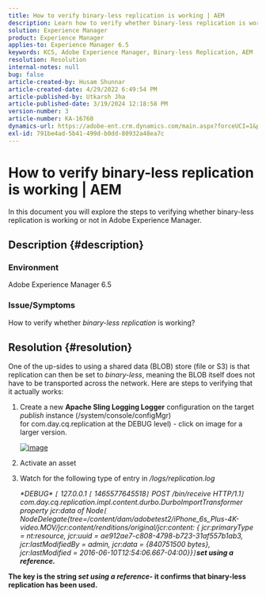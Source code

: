 ```yaml
---
title: How to verify binary-less replication is working | AEM
description: Learn how to verify whether binary-less replication is working or not in Adobe Experience Manager.
solution: Experience Manager
product: Experience Manager
applies-to: Experience Manager 6.5
keywords: KCS, Adobe Experience Manager, Binary-less Replication, AEM
resolution: Resolution
internal-notes: null
bug: false
article-created-by: Husam Shunnar
article-created-date: 4/29/2022 6:49:54 PM
article-published-by: Utkarsh Jha
article-published-date: 3/19/2024 12:18:58 PM
version-number: 3
article-number: KA-16760
dynamics-url: https://adobe-ent.crm.dynamics.com/main.aspx?forceUCI=1&pagetype=entityrecord&etn=knowledgearticle&id=5df78e22-edc7-ec11-a7b6-0022480a1d64
exl-id: 791be4ad-5b41-499d-b0dd-80932a48ea7c
---
```

# How to verify binary-less replication is working | AEM


In this document you will explore the steps to verifying whether binary-less replication is working or not in Adobe Experience Manager.

## Description {#description}


### <b>Environment</b>

Adobe Experience Manager 6.5



### <b>Issue/Symptoms</b>

How to verify whether *binary-less replication* is working?


## Resolution {#resolution}


One of the up-sides to using a shared data (BLOB) store (file or S3) is that replication can then be set to *binary-less*, meaning the BLOB itself does not have to be transported across the network. Here are steps to verifying that it actually works:

1. Create a new <b>Apache Sling Logging Logger</b> configuration on the target *publish* instance (/system/console/configMgr) for com.day.cq.replication at the DEBUG level) - click on image for a larger version.<br>

    [![image](https://64.media.tumblr.com/7399cc8fc96a1bb17456e9aff2af2999/tumblr_inline_p9j3kgHl8K1r414c2_500.png)](https://href.li/?http://jayan.kandathil.ca/CQ-OPS/aem62/LoggingLogger-Replication.png)
2. Activate an asset


3. Watch for the following type of entry in */logs/replication.log*

    *\*DEBUG\* `[` 127.0.0.1 `[` 1465577645518`]`  POST /bin/receive HTTP/1.1`]`  com.day.cq.replication.impl.content.durbo.DurboImportTransformer property jcr:data of Node`[` NodeDelegate{tree=/content/dam/adobetest2/iPhone_6s_Plus-4K-video.MOV/jcr:content/renditions/original/jcr:content: { jcr:primaryType = nt:resource, jcr:uuid = ae912ae7-c808-4798-b723-31af557b1ab3, jcr:lastModifiedBy = admin, jcr:data = {840751500 bytes}, jcr:lastModified = 2016-06-10T12:54:06.667-04:00}}`]`<b>set using a reference.*


The key is the string *set using a reference*- it confirms that binary-less replication has been used.
